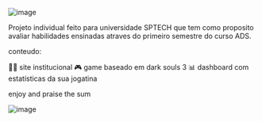 ![image](https://github.com/TaysonMartinss/projeto-individual-dark-souls/assets/160864748/c0dd167c-9af5-4896-9477-30fbadbcff5c)



Projeto individual feito para universidade SPTECH que tem como proposito avaliar habilidades ensinadas atraves do primeiro semestre do curso ADS.

conteudo:

👨‍💻 site institucional
🎮 game baseado em dark souls 3
📊 dashboard com estatísticas da sua jogatina

enjoy and praise the sum

![image](https://github.com/TaysonMartinss/projeto-individual-dark-souls/assets/160864748/bfc3b6c9-58e2-4800-993c-0c156748f1b9)
